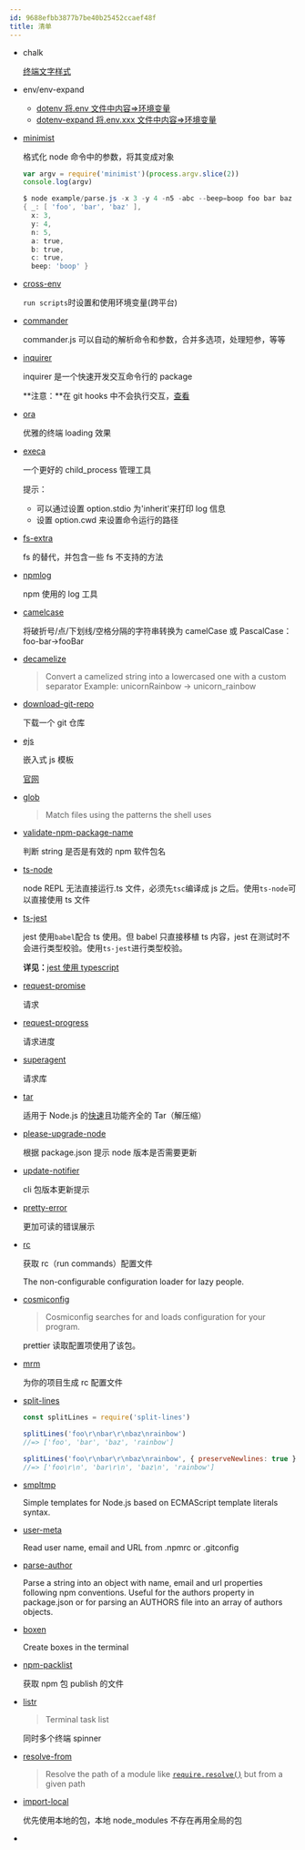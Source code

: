 ```yaml
---
id: 9688efbb3877b7be40b25452ccaef48f
title: 清单
---
```


- chalk

  [终端文字样式](https://www.npmjs.com/package/chalk)

- env/env-expand

  - [dotenv 将.env 文件中内容=&gt;环境变量](https://www.npmjs.com/package/dotenv)
  - [dotenv-expand 将.env.xxx 文件中内容=&gt;环境变量](https://www.npmjs.com/package/dotenv-expand)

- [minimist](https://www.npmjs.com/package/minimist)

  格式化 node 命令中的参数，将其变成对象

  ```js
  var argv = require('minimist')(process.argv.slice(2))
  console.log(argv)
  ```

  ```powershell
  $ node example/parse.js -x 3 -y 4 -n5 -abc --beep=boop foo bar baz
  { _: [ 'foo', 'bar', 'baz' ],
    x: 3,
    y: 4,
    n: 5,
    a: true,
    b: true,
    c: true,
    beep: 'boop' }
  ```

- [cross-env](https://www.npmjs.com/package/cross-env)

  `run scripts`时设置和使用环境变量(跨平台)

- [commander](https://www.npmjs.com/package/commander)

  commander.js 可以自动的解析命令和参数，合并多选项，处理短参，等等

- [inquirer](https://www.npmjs.com/package/inquirer)

  inquirer 是一个快速开发交互命令行的 package

  **注意：**在 git hooks 中不会执行交互，[查看](https://github.com/SBoudrias/Inquirer.js/issues/518)

- [ora](https://www.npmjs.com/package/ora)

  优雅的终端 loading 效果

- [execa](https://www.npmjs.com/package/execa)

  一个更好的 child_process 管理工具

  提示：

  - 可以通过设置 option.stdio 为'inherit'来打印 log 信息
  - 设置 option.cwd 来设置命令运行的路径

- [fs-extra](https://www.npmjs.com/package/fs-extra)

  fs 的替代，并包含一些 fs 不支持的方法

- [npmlog](https://www.npmjs.com/package/npmlog)

  npm 使用的 log 工具

- [camelcase](https://www.npmjs.com/package/camelcase)

  将破折号/点/下划线/空格分隔的字符串转换为 camelCase 或 PascalCase：foo-bar→fooBar

- [decamelize](https://www.npmjs.com/package/decamelize)

  > Convert a camelized string into a lowercased one with a custom separator
  > Example: unicornRainbow → unicorn_rainbow

- [download-git-repo](https://www.npmjs.com/package/download-git-repo)

  下载一个 git 仓库

- [ejs](https://www.npmjs.com/package/ejs)

  嵌入式 js 模板

  [官网](https://ejs.co/)

- [glob](https://www.npmjs.com/package/glob)

  > Match files using the patterns the shell uses

- [validate-npm-package-name](https://www.npmjs.com/package/validate-npm-package-name)

  判断 string 是否是有效的 npm 软件包名

- [ts-node](https://www.npmjs.com/package/ts-node)

  node REPL 无法直接运行.ts 文件，必须先`tsc`编译成 js 之后。使用`ts-node`可以直接使用 ts 文件

- [ts-jest](https://www.npmjs.com/package/ts-jest)

  jest 使用`babel`配合 ts 使用。但 babel 只直接移植 ts 内容，jest 在测试时不会进行类型校验。使用`ts-jest`进行类型校验。

  **详见：**[jest 使用 typescript](https://jestjs.io/docs/en/getting-started#using-typescript)

- [request-promise](https://github.com/request/request-promise)

  请求

- [request-progress](https://www.npmjs.com/package/request-progress)

  请求进度

* [superagent](https://www.npmjs.com/package/superagent)

  请求库

* [tar](https://www.npmjs.com/package/tar)

  适用于 Node.js 的[快速](https://github.com/npm/node-tar/blob/HEAD/benchmarks)且功能齐全的 Tar（解压缩）

* [please-upgrade-node](https://www.npmjs.com/package/please-upgrade-node)

  根据 package.json 提示 node 版本是否需要更新

* [update-notifier](https://www.npmjs.com/package/update-notifier)

  cli 包版本更新提示

* [pretty-error](https://www.npmjs.com/package/pretty-error)

  更加可读的错误展示

* [rc](https://www.npmjs.com/package/rc)

  获取 rc（run commands）配置文件

  The non-configurable configuration loader for lazy people.

* [cosmiconfig](https://www.npmjs.com/package/cosmiconfig)

  > Cosmiconfig searches for and loads configuration for your program.

  prettier 读取配置项使用了该包。

* [mrm](https://mrm.js.org/)

  为你的项目生成 rc 配置文件

* [split-lines](https://www.npmjs.com/package/split-lines)

  ```js
  const splitLines = require('split-lines')

  splitLines('foo\r\nbar\r\nbaz\nrainbow')
  //=> ['foo', 'bar', 'baz', 'rainbow']

  splitLines('foo\r\nbar\r\nbaz\nrainbow', { preserveNewlines: true })
  //=> ['foo\r\n', 'bar\r\n', 'baz\n', 'rainbow']
  ```

* [smpltmp](https://www.npmjs.com/package/smpltmpl)

  Simple templates for Node.js based on ECMAScript template literals syntax.

* [user-meta](https://www.npmjs.com/package/user-meta)

  Read user name, email and URL from .npmrc or .gitconfig

* [parse-author](https://www.npmjs.com/package/parse-author)

  Parse a string into an object with name, email and url properties following npm conventions. Useful for the authors property in package.json or for parsing an AUTHORS file into an array of authors objects.

* [boxen](https://www.npmjs.com/package/boxen)

  Create boxes in the terminal

* [npm-packlist](https://www.npmjs.com/package/npm-packlist)

  获取 npm 包 publish 的文件

* [listr](https://www.npmjs.com/package/listr)

  > Terminal task list

  同时多个终端 spinner

* [resolve-from](https://www.npmjs.com/package/resolve-from)

  > Resolve the path of a module like [`require.resolve()`](https://nodejs.org/api/globals.html#globals_require_resolve) but from a given path

* [import-local](https://www.npmjs.com/package/import-local)

  优先使用本地的包，本地 node_modules 不存在再用全局的包

*
